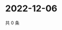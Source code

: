# 2022-12-06

共 0 条

<!-- BEGIN WEIBO -->
<!-- 最后更新时间 Tue Dec 06 2022 11:15:38 GMT+0800 (China Standard Time) -->

<!-- END WEIBO -->
